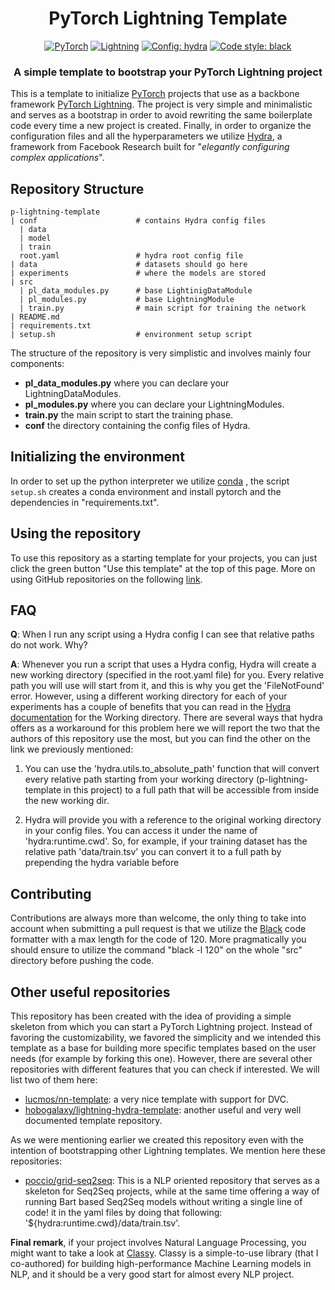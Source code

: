 <h1 align="center">
  PyTorch Lightning Template
</h1>

<p align="center">
  <a href="https://pytorch.org/get-started/locally/"><img alt="PyTorch" src="https://img.shields.io/badge/PyTorch-orange?style=for-the-badge&logo=pytorch"></a>
  <a href="https://pytorchlightning.ai/"><img alt="Lightning" src="https://img.shields.io/badge/-Lightning-blueviolet?style=for-the-badge"></a>
  <a href="https://hydra.cc/"><img alt="Config: hydra" src="https://img.shields.io/badge/config-hydra-blue?style=for-the-badge"></a>
  <a href="https://black.readthedocs.io/en/stable/"><img alt="Code style: black" src="https://img.shields.io/badge/code%20style-black-black.svg?style=for-the-badge"></a>
</p>

<h3 align="center">
  A simple template to bootstrap your PyTorch Lightning project
</h3>

This is a template to initialize [PyTorch](https://pytorch.org) projects that use as a backbone
framework [PyTorch Lightning](https://www.pytorchlightning.ai). The project 
is very simple and minimalistic and serves as a bootstrap in order to avoid rewriting the same
boilerplate code every time a new project is created. Finally, in order to organize the configuration files 
and all the hyperparameters we utilize [Hydra](https://hydra.cc), a framework from 
Facebook Research built for "*elegantly configuring complex applications*".

## Repository Structure
```
p-lightning-template
| conf                      # contains Hydra config files
  | data
  | model
  | train
  root.yaml                 # hydra root config file
| data                      # datasets should go here
| experiments               # where the models are stored
| src
  | pl_data_modules.py      # base LightinigDataModule
  | pl_modules.py           # base LightningModule
  | train.py                # main script for training the network
| README.md
| requirements.txt
| setup.sh                  # environment setup script 
```
The structure of the repository is very simplistic and involves mainly four
components:
- **pl_data_modules.py** where you can declare your LightningDataModules.
- **pl_modules.py** where you can declare your LightningModules.
- **train.py** the main script to start the training phase.
- **conf** the directory containing the config files of Hydra.

## Initializing the environment
In order to set up the python interpreter we utilize [conda](https://docs.conda.io/projects/conda/en/latest/index.html)
, the script `setup.sh` creates a conda environment and install pytorch
and the dependencies in "requirements.txt".


## Using the repository
To use this repository as a starting template for your projects, you can just click the green button "Use this template" at the top of this page. More on using GitHub repositories on the following [link](https://docs.github.com/en/github/creating-cloning-and-archiving-repositories/creating-a-repository-from-a-template#creating-a-repository-from-a-template).


## FAQ
**Q**: When I run any script using a Hydra config I can see that relative paths do not work. Why?

**A**: Whenever you run a script that uses a Hydra config, Hydra will create a new working directory
(specified in the root.yaml file) for you. Every relative path you will use will start from it, and this is why you 
get the 'FileNotFound' error. However, using a different working directory for each of your experiments has a couple of 
benefits that you can read in the 
[Hydra documentation](https://hydra.cc/docs/tutorials/basic/running_your_app/working_directory/) for the Working 
directory. There are several ways that hydra offers as a workaround for this problem here we will report the two that
the authors of this repository use the most, but you can find the other on the link we previously mentioned:

1. You can use the 'hydra.utils.to_absolute_path' function that will convert every relative path starting from your 
working directory (p-lightning-template in this project) to a full path that will be accessible from inside the 
new working dir.
   
2. Hydra will provide you with a reference to the original working directory in your config files.
You can access it under the name of 'hydra:runtime.cwd'. So, for example, if your training dataset
has the relative path 'data/train.tsv' you can convert it to a full path by prepending the hydra 
variable before 


## Contributing
Contributions are always more than welcome, the only thing to take into account when submitting a pull request is
that we utilize the [Black](https://github.com/psf/black) code formatter with a max length for the code of 120. 
More pragmatically you should ensure to utilize the command "black -l 120" on the whole "src" directory before pushing
the code. 


## Other useful repositories
This repository has been created with the idea of providing a simple skeleton from which you can 
start a PyTorch Lightning project. Instead of favoring the customizability, we favored the simplicity
and we intended this template as a base for building more specific templates based on the user needs
(for example by forking this one). However, there are several other repositories with different 
features that you can check if interested. We will list two of them here:
- [lucmos/nn-template](https://github.com/lucmos/nn-template): a very nice template with support for
    DVC.
- [hobogalaxy/lightning-hydra-template](https://github.com/hobogalaxy/lightning-hydra-template):
    another useful and very well documented template repository.

As we were mentioning earlier we created this repository even with the intention of bootstrapping
other Lightning templates. We mention here these repositories:
- [poccio/grid-seq2seq](https://github.com/poccio/grid-seq2seq): This is a NLP oriented repository 
  that serves as a skeleton for Seq2Seq projects, while at the same time offering a way of running 
  Bart based Seq2Seq models without writing a single line of code!
it in the yaml files by doing that following: '${hydra:runtime.cwd}/data/train.tsv'.
  
**Final remark**, if your project involves Natural Language Processing, you might want to take a look at [Classy](https://sunglasses-ai.github.io/classy/).
Classy is a simple-to-use library (that I co-authored) for building high-performance Machine Learning models in NLP, and it should be a very good start
for almost every NLP project.
